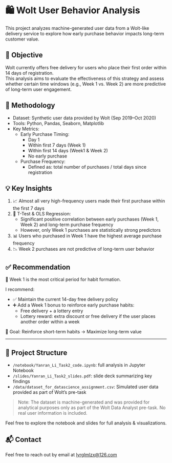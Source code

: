 # 🛍️ Wolt User Behavior Analysis

This project analyzes machine-generated user data from a Wolt-like delivery service to explore how early purchase behavior impacts long-term customer value.

## 📌 Objective

Wolt currently offers free delivery for users who place their first order within 14 days of registration.  
This analysis aims to evaluate the effectiveness of this strategy and assess whether certain time windows (e.g., Week 1 vs. Week 2) are more predictive of long-term user engagement.

## 🧪 Methodology

- Dataset: Synthetic user data provided by Wolt (Sep 2019–Oct 2020)
- Tools: Python, Pandas, Seaborn, Matplotlib
- Key Metrics:
  - Early Purchase Timing:
    - Day 1
    - Within first 7 days (Week 1)
    - Within first 14 days (Week1 & Week 2)
    - No early purchase
  - Purchase Frequency:
    - Defined as: total number of purchases / total days since registration

## 💡 Key Insights

1. 📈 Almost all very high-frequency users made their first purchase within the first 7 days  
2. 🧪 T-Test & OLS Regression:
   - Significant positive correlation between early purchases (Week 1, Week 2) and long-term purchase frequency
   - However, only Week 1 purchases are statistically strong predictors
3. 📊 Users who purchased in Week 1 have the highest average purchase frequency  
4. 📉 Week 2 purchases are not predictive of long-term user behavior

## ✅ Recommendation

🧠 Week 1 is the most critical period for habit formation.

I recommend:

- ✅ Maintain the current 14-day free delivery policy  
- ➕ Add a Week 1 bonus to reinforce early purchase habits:
  - Free delivery + a lottery entry
  - Lottery reward: extra discount or free delivery if the user places another order within a week

🎯 Goal: Reinforce short-term habits → Maximize long-term value

---

## 📁 Project Structure

- `/notebook/Yanran_Li_Task2_code.ipynb`: full analysis in Jupyter Notebook
- `/slides/Yanran_Li_Task2_slides.pdf`: slide deck summarizing key findings
- `/data/dataset_for_datascience_assignment.csv`: Simulated user data provided as part of Wolt’s pre-task

> Note: The dataset is machine-generated and was provided for analytical purposes only as part of the Wolt Data Analyst pre-task. No real user information is included.


Feel free to explore the notebook and slides for full analysis & visualizations.


## 📬 Contact

Feel free to reach out by email at lyrglmlzx@126.com
